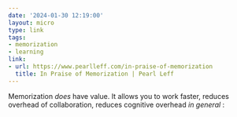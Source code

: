 ```yaml
---
date: '2024-01-30 12:19:00'
layout: micro
type: link
tags:
- memorization
- learning
link:
- url: https://www.pearlleff.com/in-praise-of-memorization
  title: In Praise of Memorization | Pearl Leff
---
```


Memorization _does_ have value. It allows you to work faster, reduces overhead of collaboration, reduces cognitive overhead _in general_ :
